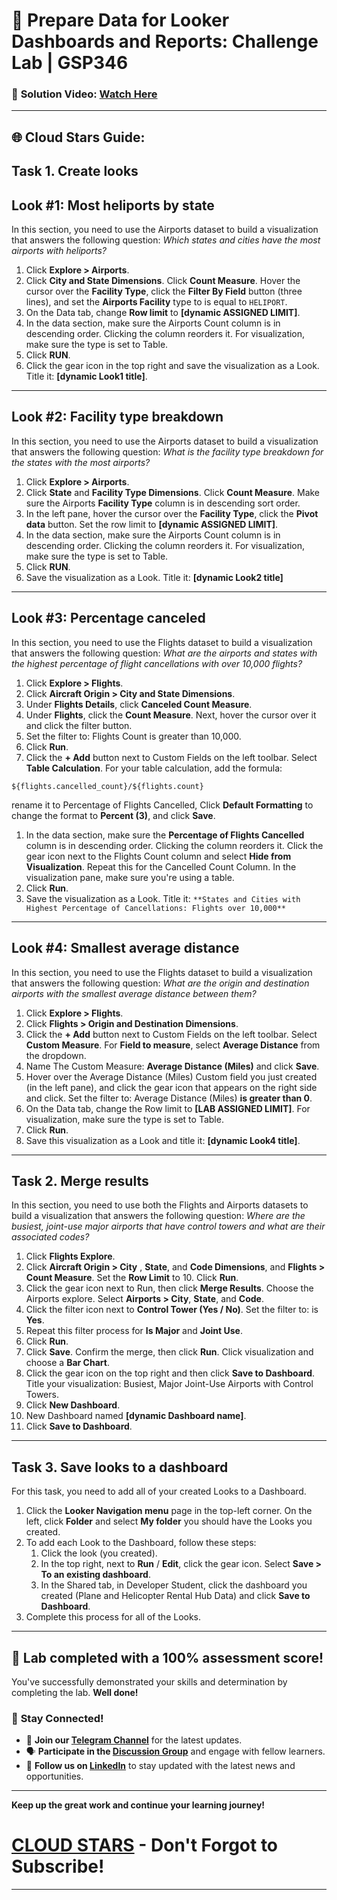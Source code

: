 
# 🚀 Prepare Data for Looker Dashboards and Reports: Challenge Lab | GSP346

### 🔗 **Solution Video:** [Watch Here ]()

---

## 🌐 **Cloud Stars Guide:**

## **Task 1. Create looks**
## **Look #1: Most heliports by state**
In this section, you need to use the Airports dataset to build a visualization that answers the following question: *Which states and cities have the most airports with heliports?*
 
1. Click  **Explore > Airports**.
2. Click **City and State Dimensions**. Click **Count Measure**. Hover the cursor over the **Facility Type**, click the **Filter By Field** button (three lines), and set the **Airports Facility** type to is equal to ```HELIPORT```.
3. On the Data tab, change **Row limit** to **[dynamic ASSIGNED LIMIT]**.
4. In the data section, make sure the Airports Count column is in descending order. Clicking the column reorders it. For visualization, make sure the type is set to Table.
5. Click **RUN**.
6. Click the gear icon in the top right and save the visualization as a Look. Title it: **[dynamic Look1 title]**.

---

## **Look #2: Facility type breakdown**
In this section, you need to use the Airports dataset to build a visualization that answers the following question: *What is the facility type breakdown for the states with the most airports?*
 
1. Click **Explore > Airports**.
2. Click **State** and **Facility Type Dimensions**. Click **Count Measure**. Make sure the Airports **Facility Type** column is in descending sort order.
3. In the left pane, hover the cursor over the **Facility Type**, click the **Pivot data** button. Set the row limit to **[dynamic ASSIGNED LIMIT]**.
4. In the data section, make sure the Airports Count column is in descending order. Clicking the column reorders it. For visualization, make sure the type is set to Table.
5. Click **RUN**.
6. Save the visualization as a Look. Title it: **[dynamic Look2 title]**

---

## **Look #3: Percentage canceled**
In this section, you need to use the Flights dataset to build a visualization that answers the following question: *What are the airports and states with the highest percentage of flight cancellations with over 10,000 flights?*

1. Click **Explore > Flights**.
2. Click **Aircraft Origin > City and State Dimensions**.
3. Under **Flights Details**, click **Canceled Count Measure**.
4. Under **Flights**, click the **Count Measure**. Next, hover the cursor over it and click the filter button.
5. Set the filter to: Flights Count is greater than 10,000.
6. Click **Run**.
7. Click the **+ Add** button next to Custom Fields on the left toolbar. Select **Table Calculation**. For your table calculation, add the formula:
```
${flights.cancelled_count}/${flights.count}
```
 rename it to Percentage of Flights Cancelled, Click **Default Formatting** to change the format to **Percent (3)**, and click **Save**.

1. In the data section, make sure the **Percentage of Flights Cancelled** column is in descending order. Clicking the column reorders it. Click the gear icon next to the Flights Count column and select **Hide from Visualization**. Repeat this for the Cancelled Count Column. In the visualization pane, make sure you're using a table.
2. Click **Run**.
3. Save the visualization as a Look. Title it: ``` **States and Cities with Highest Percentage of Cancellations: Flights over 10,000** ```

---

## **Look #4: Smallest average distance**
In this section, you need to use the Flights dataset to build a visualization that answers the following question: *What are the origin and destination airports with the smallest average distance between them?*

1. Click **Explore > Flights**.
2. Click **Flights > Origin and Destination Dimensions**.
3. Click the **+ Add** button next to Custom Fields on the left toolbar. Select **Custom Measure**. For **Field to measure**, select **Average Distance** from the dropdown.
4. Name The Custom Measure: **Average Distance (Miles)** and click **Save**.
5. Hover over the Average Distance (Miles) Custom field you just created (in the left pane), and click the gear icon that appears on the right side and click. Set the filter to: Average Distance (Miles) **is greater than 0**.
6. On the Data tab, change the Row limit to **[LAB ASSIGNED LIMIT]**. For visualization, make sure the type is set to Table.
7. Click **Run**.
8. Save this visualization as a Look and title it: **[dynamic Look4 title]**.

---

## **Task 2. Merge results**
In this section, you need to use both the Flights and Airports datasets to build a visualization that answers the following question: *Where are the busiest, joint-use major airports that have control towers and what are their associated codes?*

1. Click **Flights Explore**.
2. Click **Aircraft Origin > City** , **State**, and **Code Dimensions**, and **Flights > Count Measure**. Set the **Row Limit** to 10. Click **Run**.
3. Click the gear icon next to Run, then click **Merge Results**. Choose the Airports explore. Select **Airports > City**, **State**, and **Code**.
4. Click the filter icon next to **Control Tower (Yes / No)**. Set the filter to: is **Yes**.
5. Repeat this filter process for **Is Major** and **Joint Use**.
6. Click **Run**.
7. Click **Save**. Confirm the merge, then click **Run**. Click visualization and choose a **Bar Chart**.
8. Click the gear icon on the top right and then click **Save to Dashboard**. Title your visualization: Busiest, Major Joint-Use Airports with Control Towers.
9. Click **New Dashboard**.
10. New Dashboard named **[dynamic Dashboard name]**.
11. Click **Save to Dashboard**.

---

## **Task 3. Save looks to a dashboard**
For this task, you need to add all of your created Looks to a Dashboard.

1. Click the **Looker Navigation menu** page in the top-left corner. On the left, click **Folder** and select **My folder** you should have the Looks you created.
2. To add each Look to the Dashboard, follow these steps:
   1. Click the look (you created).
   2. In the top right, next to **Run** / **Edit**, click the gear icon. Select **Save > To an existing dashboard**.
   3. In the Shared tab, in Developer Student, click the dashboard you created (Plane and Helicopter Rental Hub Data) and click **Save to Dashboard**.
3. Complete this process for all of the Looks.

---

## 🎉 **Lab completed with a 100% assessment score!**

You've successfully demonstrated your skills and determination by completing the lab. **Well done!**

### 🌟 **Stay Connected!**

- 🔔 **Join our [Telegram Channel](https://t.me/cloudstars24)** for the latest updates.
- 🗣 **Participate in the [Discussion Group](https://t.me/cloudstarschat)** and engage with fellow learners.
- 💼 **Follow us on [LinkedIn](https://www.linkedin.com/company/cloudstars1)** to stay updated with the latest news and opportunities.


---

**Keep up the great work and continue your learning journey!**

# [CLOUD STARS](https://www.youtube.com/@cloud-stars) - Don't Forgot to Subscribe!

---

